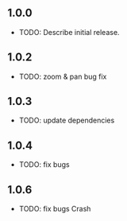 ## 1.0.0

* TODO: Describe initial release.

## 1.0.2
* TODO: zoom & pan bug fix

## 1.0.3
* TODO: update dependencies

## 1.0.4
* TODO: fix bugs

## 1.0.6
* TODO: fix bugs Crash